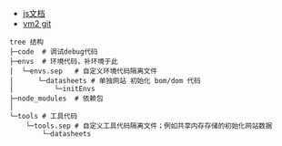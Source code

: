 

- [js文档](https://developer.mozilla.org/zh-CN/docs/WEB)
- [vm2 git](https://github.com/patriksimek/vm2)


```text
tree 结构
├─code  # 调试debug代码
├─envs  # 环境代码，补环境于此
│  └─envs.sep   # 自定义环境代码隔离文件
│      └─datasheets # 单独网站 初始化 bom/dom 代码
│          └─initEnvs
├─node_modules  # 依赖包
│
└─tools # 工具代码
    └─tools.sep # 自定义工具代码隔离文件；例如共享内存存储的初始化网站数据
        └─datasheets
```